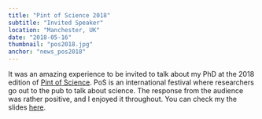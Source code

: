```yaml
---
title: "Pint of Science 2018"
subtitle: "Invited Speaker"
location: "Manchester, UK"
date: "2018-05-16"
thumbnail: "pos2018.jpg"
anchor: "news_pos2018"
---
```

It was an amazing experience to be invited to talk about my PhD at the 2018 edition of [Pint of Science](https://pintofscience.co.uk/about/). PoS is an international festival where researchers go out to the pub to talk about science. The response from the audience was rather positive, and I enjoyed it throughout. You can check my the slides [here](https://juliovega.info/downloads/pos2018.pdf).